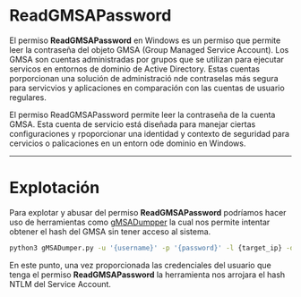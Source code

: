 # ReadGMSAPassword

El permiso **ReadGMSAPassword** en Windows es un permiso que permite leer la contraseña del objeto GMSA (Group Managed Service Account). Los GMSA son cuentas administradas por grupos que se utilizan para ejecutar servicos en entornos de dominio de Active Directory. Estas cuentas porporcionan una solución de administració nde contraselas más segura para servicvios y aplicaciones en comparación con las cuentas de usuario regulares.

El permiso ReadGMSAPassword permite leer la contraseña de la cuenta GMSA. Esta cuenta de servicio está diseñada para manejar ciertas configuraciones y rpoporcionar una identidad y contexto de seguridad para cervicios o palicaciones en un entorn ode dominio en Windows.

----

# Explotación 

Para explotar y abusar del permiso **ReadGMSAPassword** podríamos hacer uso de herramientas como [gMSADumpper](https://github.com/micahvandeusen/gMSADumper) la cual nos permite intentar obtener el hash del GMSA sin tener acceso al sistema. 

```bash
python3 gMSADumper.py -u '{username}' -p '{password}' -l {target_ip} -d {domain} 
```

En este punto, una vez proporcionada las credenciales del usuario que tenga el permiso **ReadGMSAPassword** la herramienta nos arrojara el hash NTLM del Service Account. 

